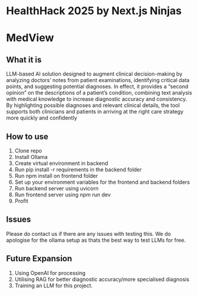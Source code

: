 # HealthHack 2025 by Next.js Ninjas

# MedView

## What it is
 LLM-based AI solution designed to augment clinical decision-making by analyzing doctors’ notes from patient examinations, 
 identifying critical data points, and suggesting potential diagnoses. In effect, it provides a “second opinion” on the descriptions 
 of a patient’s condition, combining text analysis with medical knowledge to increase diagnostic accuracy and consistency. 
 By highlighting possible diagnoses and relevant clinical details, the tool supports both clinicians and patients in arriving 
 at the right care strategy more quickly and confidently

## How to use
1. Clone repo
2. Install Ollama
3. Create virtual environment in backend
4. Run pip install -r requirements in the backend folder
5. Run npm install on frontend folder
6. Set up your environment variables for the frontend and backend folders
7. Run backend server using uvicorn
8. Run frontend server using npm run dev
9. Profit

## Issues
Please do contact us if there are any issues with testing this. We do apologise for the ollama setup as thats the best way to test LLMs for free. 

## Future Expansion
1. Using OpenAI for processing
2. Utilising RAG for better diagnostic accuracy/more specialised diagnosis
3. Training an LLM for this project.
